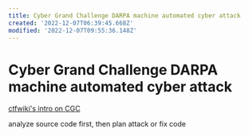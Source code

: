 ```yaml
---
title: Cyber Grand Challenge DARPA machine automated cyber attack
created: '2022-12-07T06:39:45.668Z'
modified: '2022-12-07T09:55:36.148Z'
---
```


# Cyber Grand Challenge DARPA machine automated cyber attack

[ctfwiki's intro on CGC](https://ctf-wiki.org/introduction/cgc/)

analyze source code first, then plan attack or fix code
